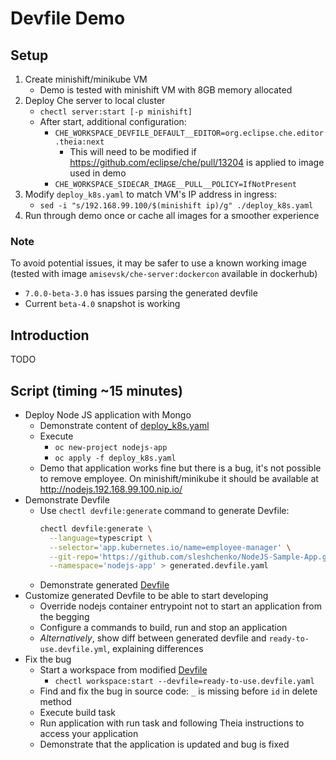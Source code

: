 # Devfile Demo

## Setup
1. Create minishift/minikube VM
    - Demo is tested with minishift VM with 8GB memory allocated
2. Deploy Che server to local cluster
    - `chectl server:start [-p minishift]`
    - After start, additional configuration:
      - `CHE_WORKSPACE_DEVFILE_DEFAULT__EDITOR=org.eclipse.che.editor.theia:next`
        - This will need to be modified if https://github.com/eclipse/che/pull/13204 is applied to image used in demo
      - `CHE_WORKSPACE_SIDECAR_IMAGE__PULL__POLICY=IfNotPresent`
3. Modify `deploy_k8s.yaml` to match VM's IP address in ingress:
    - `sed -i "s/192.168.99.100/$(minishift ip)/g" ./deploy_k8s.yaml`
4. Run through demo once or cache all images for a smoother experience

### Note
To avoid potential issues, it may be safer to use a known working image (tested with image `amisevsk/che-server:dockercon` available in dockerhub)
- `7.0.0-beta-3.0` has issues parsing the generated devfile
- Current `beta-4.0` snapshot is working

## Introduction
TODO

## Script (timing ~15 minutes)

- Deploy Node JS application with Mongo
  - Demonstrate content of [deploy_k8s.yaml](deploy_k8s.yaml)
  - Execute
    * `oc new-project nodejs-app`
    * `oc apply -f deploy_k8s.yaml`
  - Demo that application works fine but there is a bug, it's not possible to remove employee.
    On minishift/minikube it should be available at http://nodejs.192.168.99.100.nip.io/
- Demonstrate Devfile
  - Use `chectl devfile:generate` command to generate Devfile:
    ```bash
    chectl devfile:generate \
      --language=typescript \
      --selector='app.kubernetes.io/name=employee-manager' \
      --git-repo='https://github.com/sleshchenko/NodeJS-Sample-App.git' \
      --namespace='nodejs-app' > generated.devfile.yaml
    ```
  - Demonstrate generated [Devfile](generated.devfile.yaml)
- Customize generated Devfile to be able to start developing
  - Override nodejs container entrypoint not to start an application from the begging
  - Configure a commands to build, run and stop an application
  - *Alternatively*, show diff between generated devfile and `ready-to-use.devfile.yml`, explaining differences
- Fix the bug
  - Start a workspace from modified [Devfile](ready-to-use.devfile.yaml)
    - `chectl workspace:start --devfile=ready-to-use.devfile.yaml`
  - Find and fix the bug in source code: `_` is missing before `id` in delete method
  - Execute build task
  - Run application with run task and following Theia instructions to access your application
  - Demonstrate that the application is updated and bug is fixed
